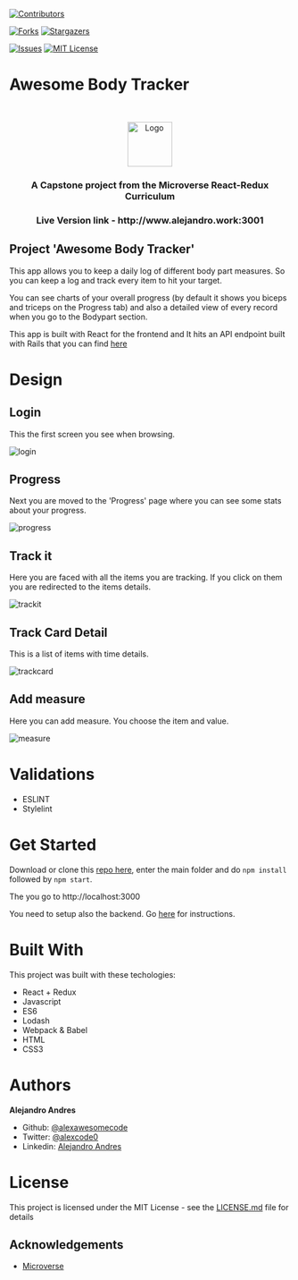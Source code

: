 
[![Contributors][contributors-shield]][contributors-url]

[![Forks][forks-shield]][forks-url]
[![Stargazers][stars-shield]][stars-url]

[![Issues][issues-shield]][issues-url]
[![MIT License][license-shield]][license-url]

# Awesome Body Tracker
<br />
<p align="center">
  <a href="https://www.microverse.org/">
    <img src="assets/microverse.png" alt="Logo" width="80" height="80">
  </a>

  <h3 align="center">
    A Capstone project from the  Microverse React-Redux Curriculum
  </h3>

  <h3 align="center">
	 Live Version link - http://www.alejandro.work:3001
  </h3>

 

  </p>
</p>

## Project 'Awesome Body Tracker'


This app allows you to keep a daily log of different body part measures. So you can keep a log and track every item to hit your target.

You can see charts of your overall progress (by default it shows you biceps and triceps on the Progress tab) and also a detailed view of every record when you go to the Bodypart section.

This app is built with React for the frontend and It hits an API endpoint built with Rails that you can find [here](www.github.com/alexawesomecode/awesome-body-api/)


# Design

## Login

This the first screen you see when browsing. 

![login](assets/login.jpg)

## Progress

Next you are moved to the 'Progress' page where you can see some stats about your progress.

![progress](assets/progress.jpg)

## Track it

Here you are faced with all the items you are tracking. If you click on them you are redirected to the items details.

![trackit](assets/trackit.jpg)

## Track Card Detail

This is a list of items with time details.

![trackcard](assets/trackcard.jpg)

## Add measure

Here you can add measure. You choose the item and value.

![measure](assets/measure.jpg)


## 
# Validations

- ESLINT
- Stylelint

# Get Started

Download or clone this [repo here](https://github.com/alexawesomecode/awesome-body-tracker), enter the main folder and do `npm install` followed by `npm start`. 

The you go to http://localhost:3000


You need to setup also the backend. Go [here](www.github.com/alexawesomecode/awesome-body-api/) for instructions.

# Built With

This project was built with these techologies:

* React + Redux
* Javascript
* ES6
* Lodash
* Webpack & Babel
* HTML
* CSS3

# Authors

**Alejandro Andres**

- Github: [@alexawesomecode](https://github.com/alexawesomecode)
- Twitter: [@alexcode0](https://twitter.com/alexcode0)
- Linkedin: [Alejandro Andres](https://www.linkedin.com/in/alejandro-andres-126592191/)

# License

This project is licensed under the MIT License - see the [LICENSE.md](LICENSE.md) file for details

<!-- ACKNOWLEDGEMENTS -->
## Acknowledgements
* [Microverse](https://www.microverse.org/)

<!-- MARKDOWN LINKS & IMAGES -->
<!-- https://www.markdownguide.org/basic-syntax/#reference-style-links -->
[contributors-shield]: https://img.shields.io/github/contributors/alexawesomecode/awesome-body-tracker.svg?style=flat-square
[contributors-url]: https://github.com/alexawesomecode/awesome-body-tracker/graphs/contributors
[forks-shield]: https://img.shields.io/github/forks/alexawesomecode/awesome-body-tracker
[forks-url]: https://github.com/alexawesomecode/awesome-body-tracker/network/members
[stars-shield]: https://img.shields.io/github/stars/alexawesomecode/awesome-body-tracker
[stars-url]: https://github.com/alexawesomecode/awesome-body-tracker/stargazers
[issues-shield]: https://img.shields.io/github/issues/alexawesomecode/awesome-body-tracker
[issues-url]: https://github.com/alexawesomecode/awesome-body-tracker/issues
[license-shield]: https://img.shields.io/github/license/alexawesomecode/awesome-body-tracker
[license-url]: https://github.com/alexawesomecode/awesome-body-tracker/blob/master/LICENSE.txt

